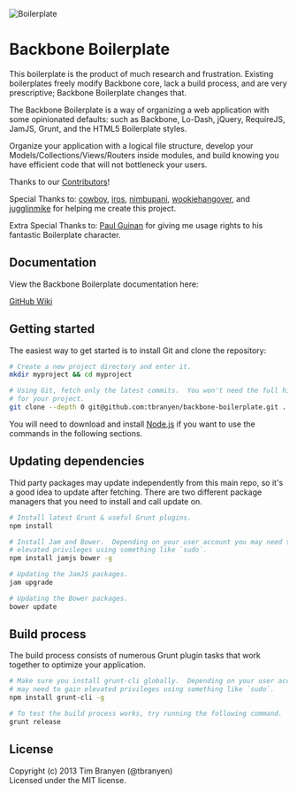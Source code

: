 ![Boilerplate](https://github.com/tbranyen/backbone-boilerplate/raw/assets/header.png)

Backbone Boilerplate
====================

This boilerplate is the product of much research and frustration.  Existing
boilerplates freely modify Backbone core, lack a build process, and are very
prescriptive; Backbone Boilerplate changes that.

The Backbone Boilerplate is a way of organizing a web application with some
opinionated defaults: such as Backbone, Lo-Dash, jQuery, RequireJS, JamJS,
Grunt, and the HTML5 Boilerplate styles.

Organize your application with a logical file structure, develop your
Models/Collections/Views/Routers inside modules, and build knowing you have
efficient code that will not bottleneck your users.

Thanks to our
[Contributors](https://github.com/tbranyen/backbone-boilerplate/contributors)!

Special Thanks to: [cowboy](http://github.com/cowboy),
[iros](http://github.com/iros), [nimbupani](http://github.com/nimbupani),
[wookiehangover](http://github.com/wookiehangover), and
[jugglinmike](http://github.com/jugglinmike) for helping me create this project.

Extra Special Thanks to: [Paul Guinan](http://bigredhair.com/work/paul.html)
for giving me usage rights to his fantastic Boilerplate character.

## Documentation ##

View the Backbone Boilerplate documentation here:

[GitHub Wiki](https://github.com/tbranyen/backbone-boilerplate/wiki)

## Getting started ##

The easiest way to get started is to install Git and clone the repository:

``` bash
# Create a new project directory and enter it.
mkdir myproject && cd myproject

# Using Git, fetch only the latest commits.  You won't need the full history
# for your project.
git clone --depth 0 git@github.com:tbranyen/backbone-boilerplate.git .
```

You will need to download and install [Node.js](http://nodejs.org/) if you want
to use the commands in the following sections.

## Updating dependencies ##

Thid party packages may update independently from this main repo, so it's a
good idea to update after fetching.  There are two different package managers
that you need to install and call update on.

``` bash
# Install latest Grunt & useful Grunt plugins.
npm install

# Install Jam and Bower.  Depending on your user account you may need to gain
# elevated privileges using something like `sudo`.
npm install jamjs bower -g

# Updating the JamJS packages.
jam upgrade

# Updating the Bower packages.
bower update
```

## Build process ##

The build process consists of numerous Grunt plugin tasks that work together
to optimize your application.

``` bash
# Make sure you install grunt-cli globally.  Depending on your user account you
# may need to gain elevated privileges using something like `sudo`.
npm install grunt-cli -g

# To test the build process works, try running the following command.
grunt release
```

## License ##
Copyright (c) 2013 Tim Branyen (@tbranyen)  
Licensed under the MIT license.
